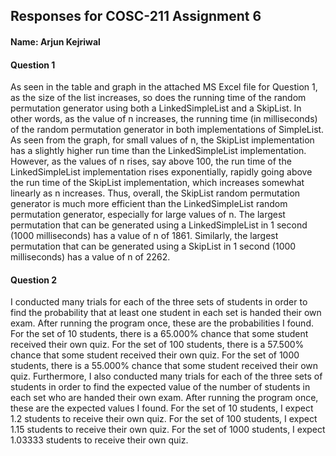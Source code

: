 Responses for COSC-211 Assignment 6
---
#### Name: Arjun Kejriwal

#### Question 1
As seen in the table and graph in the attached MS Excel file for
Question 1, as the size of the list increases, so does the running time
of the random permutation generator using both a LinkedSimpleList and a
SkipList. In other words, as the value of n increases, the running time
(in milliseconds) of the random permutation generator in both 
implementations of SimpleList. As seen from the graph, for small values
of n, the SkipList implementation has a slightly higher run time than
the LinkedSimpleList implementation. However, as the values of n rises,
say above 100, the run time of the LinkedSimpleList implementation rises
exponentially, rapidly going above the run time of the SkipList 
implementation, which increases somewhat linearly as n increases. Thus,
overall, the SkipList random permutation generator is much more efficient
than the LinkedSimpleList random permutation generator, especially for 
large values of n. The largest permutation that can be generated using
a LinkedSimpleList in 1 second (1000 milliseconds) has a value of n of
1861. Similarly, the largest permutation that can be generated using a 
SkipList in 1 second (1000 milliseconds) has a value of n of 2262.

#### Question 2
I conducted many trials for each of the three sets of students in order
to find the probability that at least one student in each set is 
handed their own exam. After running the program once, these are the 
probabilities I found. For the set of 10 students, there is a 65.000%
chance that some student received their own quiz. For the set of 100 
students, there is a 57.500% chance that some student received their 
own quiz. For the set of 1000 students, there is a 55.000% chance that 
some student received their own quiz. Furthermore, I also conducted many
trials for each of the three sets of students in order
to find the expected value of the number of students in each set who are
handed their own exam. After running the program once, these are the
expected values I found. For the set of 10 students, I expect 1.2 students
to receive their own quiz. For the set of 100 students, I expect
1.15 students to receive their own quiz. For the set of 1000 students, I
expect 1.03333 students to receive their own quiz.  
